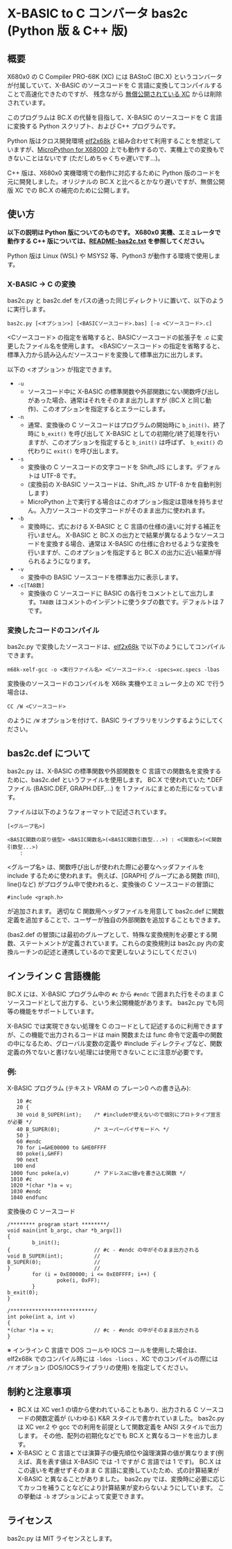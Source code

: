 # X-BASIC to C コンバータ bas2c (Python 版 & C++ 版)

## 概要

X680x0 の C Compiler PRO-68K (XC) には BAStoC (BC.X) というコンバータが付属していて、X-BASIC のソースコードを C 言語に変換してコンパイルすることで高速化できたのですが、
残念ながら [無償公開されている XC](http://retropc.net/x68000/software/sharp/xc21/) からは削除されています。

このプログラムは BC.X の代替を目指して、X-BASIC のソースコードを C 言語に変換する Python スクリプト、および C++ プログラムです。

Python 版はクロス開発環境 [elf2x68k](https://github.com/yunkya2/elf2x68k) と組み合わせて利用することを想定していますが、[MicroPython for X68000](https://github.com/yunkya2/micropython-x68k/blob/port-x68k/ports/x68k/README.md) 上でも動作するので、実機上での変換もできないことはないです (ただしめちゃくちゃ遅いです…)。

C++ 版は、X680x0 実機環境での動作に対応するために Python 版のコードを元に開発しました。オリジナルの BC.X と比べるとかなり遅いですが、無償公開版 XC での BC.X の補完のために公開します。

## 使い方

**以下の説明は Python 版についてのものです。
X680x0 実機、エミュレータで動作する C++ 版については、[README-bas2c.txt](README-bas2c.txt) を参照してください。**

Python 版は Linux (WSL) や MSYS2 等、Python3 が動作する環境で使用します。

### X-BASIC → C の変換

bas2c.py と bas2c.def をパスの通った同じディレクトリに置いて、以下のように実行します。
```
bas2c.py [<オプション>] [<BASICソースコード>.bas] [-o <Cソースコード>.c]
```

<Cソースコード> の指定を省略すると、BASICソースコードの拡張子を .c に変更したファイル名を使用します。
<BASICソースコード> の指定を省略すると、標準入力から読み込んだソースコードを変換して標準出力に出力します。

以下の <オプション> が指定できます。

* `-u`
  * ソースコード中に X-BASIC の標準関数や外部関数にない関数呼び出しがあった場合、通常はそれをそのまま出力しますが (BC.X と同じ動作)、このオプションを指定するとエラーにします。
* `-n`
  * 通常、変換後の C ソースコードはプログラムの開始時に `b_init()`、終了時に `b_exit()` を呼び出して X-BASIC としての初期化/終了処理を行いますが、このオプションを指定すると `b_init()` は呼ばず、 `b_exit()` の代わりに `exit()` を呼び出します。
* `-s`
  * 変換後の C ソースコードの文字コードを Shift_JIS にします。デフォルトは UTF-8 です。
  * (変換前の X-BASIC ソースコードは、Shift_JIS か UTF-8 かを自動判別します)
  * MicroPython 上で実行する場合はこのオプション指定は意味を持ちません。入力ソースコードの文字コードがそのまま出力に使われます。
* `-b`
  * 変換時に、式における X-BASIC と C 言語の仕様の違いに対する補正を行いません。
X-BASIC と BC.X の出力とで結果が異なるようなソースコードを変換する場合、通常は X-BASIC の仕様に合わせるような変換を行いますが、このオプションを指定すると BC.X の出力に近い結果が得られるようになります。
* `-v`
  * 変換中の BASIC ソースコードを標準出力に表示します。
* `-c[TAB数]`
  * 変換後の C ソースコードに BASIC の各行をコメントとして出力します。`TAB数` はコメントのインデントに使うタブの数です。デフォルトは 7 です。

### 変換したコードのコンパイル

bas2c.py で変換したソースコードは、[elf2x68k](https://github.com/yunkya2/elf2x68k) で以下のようにしてコンパイルできます。
```
m68k-xelf-gcc -o <実行ファイル名> <Cソースコード>.c -specs=xc.specs -lbas
```

変換後のソースコードのコンパイルを X68k 実機やエミュレータ上の XC で行う場合は、
```
CC /W <Cソースコード>
```
のように `/W` オプションを付けて、BASIC ライブラリをリンクするようにしてください。

## bas2c.def について

bas2c.py は、X-BASIC の標準関数や外部関数を C 言語での関数名を変換するために、bas2c.def というファイルを使用します。
BC.X で使われていた *.DEF ファイル (BASIC.DEF, GRAPH.DEF,...) を 1 ファイルにまとめた形になっています。

ファイルは以下のようなフォーマットで記述されています。
```
[<グループ名>]

<BASIC関数の戻り値型> <BASIC関数名>(<BASIC関数引数型...>) : <C関数名>(<C関数引数型...>)
    :
```

<グループ名> は、関数呼び出しが使われた際に必要なヘッダファイルを include するために使われます。
例えば、[GRAPH] グループにある関数 (fill(), line()など) がプログラム中で使われると、変換後の C ソースコードの冒頭に
```
#include <graph.h>
```
が追加されます。
適切な C 関数用ヘッダファイルを用意して bas2c.def に関数定義を追加することで、ユーザーが独自の外部関数を追加することもできます。

(bas2.def の冒頭には最初のグループとして、特殊な変換規則を必要とする関数、ステートメントが定義されています。これらの変換規則は bas2c.py 内の変換ルーチンの記述と連携しているので変更しないようにしてください)

## インライン C 言語機能

BC.X には、X-BASIC プログラム中の `#c` から `#endc` で囲まれた行をそのまま C ソースコードとして出力する、という未公開機能があります。
bas2c.py でも同等の機能をサポートしています。

X-BASIC では実現できない処理を C のコードとして記述するのに利用できますが、この機能で出力されるコードは main 関数または func 命令で定義中の関数の中になるため、グローバル変数の定義や #include ディレクティブなど、関数定義の外でないと書けない処理には使用できないことに注意が必要です。

### 例:

X-BASIC プログラム (テキスト VRAM の プレーン0 への書き込み):
```
   10 #c
   20 {
   30 void B_SUPER(int);    /* #includeが使えないので個別にプロトタイプ宣言が必要 */
   40 B_SUPER(0);           /* スーパーバイザモードへ */
   50 }
   60 #endc
   70 for i=&HE00000 to &HE0FFFF
   80 poke(i,&HFF)
   90 next
  100 end
 1000 func poke(a,v)        /* アドレスaに値vを書き込む関数 */
 1010 #c
 1020 *(char *)a = v;
 1030 #endc
 1040 endfunc
```

変換後の C ソースコード
```
/******** program start ********/
void main(int b_argc, char *b_argv[])
{
        b_init();
{                           // #c - #endc の中がそのまま出力される
void B_SUPER(int);          //
B_SUPER(0);                 //
}                           //
        for (i = 0xE00000; i <= 0xE0FFFF; i++) {
                poke(i, 0xFF);
        }
b_exit(0);
}

/***************************/
int poke(int a, int v)
{
*(char *)a = v;             // #c - #endc の中がそのまま出力される
}
```

※ インライン C 言語で DOS コールや IOCS コールを使用した場合は、elf2x68k でのコンパイル時には `-ldos -liocs` 、XC でのコンパイルの際には `/Y` オプション (DOS/IOCSライブラリの使用) を指定してください。

## 制約と注意事項

* BC.X は XC ver.1 の頃から使われていることもあり、出力される C ソースコードの関数定義が (いわゆる) K&R スタイルで書かれていました。
bas2c.py は XC ver.2 や gcc での利用を前提として関数定義を ANSI スタイルで出力します。
その他、配列の初期化などでも BC.X と異なるコードを出力します。
* X-BASIC と C 言語とでは演算子の優先順位や論理演算の値が異なります(例えば、真を表す値は X-BASIC では -1 ですが C 言語では 1 です)。
BC.X はこの違いを考慮せずそのまま C 言語に変換していたため、式の計算結果が X-BASIC と異なることがありました。
bas2c.py では、変換時に必要に応じてカッコを補うことなどにより計算結果が変わらないようにしています。
この挙動は `-b` オプションによって変更できます。

## ライセンス

bas2c.py は MIT ライセンスとします。
